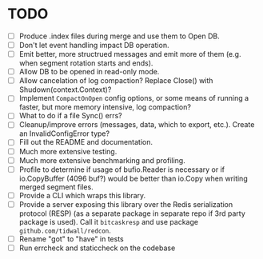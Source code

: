 # TODO

* [ ] Produce .index files during merge and use them to Open DB.
* [ ] Don't let event handling impact DB operation.
* [ ] Emit better, more structrued messages and emit more of them (e.g. when segment rotation starts and ends).
* [ ] Allow DB to be opened in read-only mode.
* [ ] Allow cancelation of log compaction? Replace Close() with Shudown(context.Context)?
* [ ] Implement `CompactOnOpen` config options, or some means of running a faster, but more memory intensive, log compaction?
* [ ] What to do if a file Sync() errs?
* [ ] Cleanup/improve errors (messages, data, which to export, etc.). Create an InvalidConfigError type?
* [ ] Fill out the README and documentation.
* [ ] Much more extensive testing.
* [ ] Much more extensive benchmarking and profiling.
* [ ] Profile to determine if usage of bufio.Reader is necessary or if io.CopyBuffer (4096 buf?) would be better than io.Copy when writing merged segment files.
* [ ] Provide a CLI which wraps this library.
* [ ] Provide a server exposing this library over the Redis serialization protocol (RESP) (as a separate package in separate repo if 3rd party package is used). Call it `bitcaskresp` and use package `github.com/tidwall/redcon`.
* [ ] Rename "got" to "have" in tests
* [ ] Run errcheck and staticcheck on the codebase
